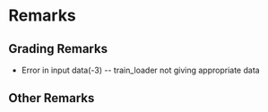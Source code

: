 
# Remarks


## Grading Remarks
- Error in input data(-3)
-- train_loader not  giving appropriate data

## Other Remarks

